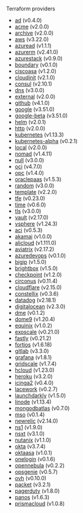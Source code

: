 Terraform providers

- [ad](/ad/ad.md) (v0.4.0)
- [acme](/acme/acme.md) (v2.0.0)
- [archive](/archive/archive.md) (v2.0.0)
- [aws](/aws/aws.md) (v3.22.0)
- [azuread](/azuread/azuread.md) (v1.1.1)
- [azurerm](/azurerm/azurerm.md) (v2.41.0)
- [azurestack](/azurestack/azurestack.md) (v0.9.0)
- [boundary](/boundary/boundary.md) (v0.1.0)
- [ciscoasa](/ciscoasa/ciscoasa.md) (v1.2.0)
- [cloudinit](/cloudinit/cloudinit.md) (v2.1.0)
- [consul](/consul/consul.md) (v2.10.1)
- [dns](/dns/dns.md) (v3.0.0)
- [external](/external/external.md) (v2.0.0)
- [github](/github/github.md) (v4.1.0)
- [google](/google/google.md) (v3.51.0)
- [google-beta](/google-beta/google-beta.md) (v3.51.0)
- [helm](/helm/helm.md) (v2.0.1)
- [http](/http/http.md) (v2.0.0)
- [kubernetes](/kubernetes/kubernetes.md) (v1.13.3)
- [kubernetes-alpha](/kubernetes-alpha/kubernetes-alpha.md) (v0.2.1)
- [local](/local/local.md) (v2.0.0)
- [nomad](/nomad/nomad.md) (v1.4.11)
- [null](/null/null.md) (v3.0.0)
- [oci](/oci/oci.md) (v4.7.0)
- [opc](/opc/opc.md) (v1.4.0)
- [oraclepaas](/oraclepaas/oraclepaas.md) (v1.5.3)
- [random](/random/random.md) (v3.0.0)
- [template](/template/template.md) (v2.2.0)
- [tfe](/tfe/tfe.md) (v0.23.0)
- [time](/time/time.md) (v0.6.0)
- [tls](/tls/tls.md) (v3.0.0)
- [vault](/vault/vault.md) (v2.17.0)
- [vsphere](/vsphere/vsphere.md) (v1.24.3)
- [aci](/aci/aci.md) (v0.5.3)
- [akamai](/akamai/akamai.md) (v1.0.0)
- [alicloud](/alicloud/alicloud.md) (v1.111.0)
- [aviatrix](/aviatrix/aviatrix.md) (v2.17.2)
- [azuredevops](/azuredevops/azuredevops.md) (v0.1.0)
- [bigip](/bigip/bigip.md) (v1.5.0)
- [brightbox](/brightbox/brightbox.md) (v1.5.0)
- [checkpoint](/checkpoint/checkpoint.md) (v1.2.0)
- [circonus](/circonus/circonus.md) (v0.11.4)
- [cloudflare](/cloudflare/cloudflare.md) (v2.15.0)
- [constellix](/constellix/constellix.md) (v0.3.6)
- [datadog](/datadog/datadog.md) (v2.18.1)
- [digitalocean](/digitalocean/digitalocean.md) (v2.3.0)
- [dme](/dme/dme.md) (v0.1.2)
- [dome9](/dome9/dome9.md) (v1.20.4)
- [equinix](/equinix/equinix.md) (v1.0.2)
- [exoscale](/exoscale/exoscale.md) (v0.21.0)
- [fastly](/fastly/fastly.md) (v0.21.2)
- [fortios](/fortios/fortios.md) (v1.6.18)
- [gitlab](/gitlab/gitlab.md) (v3.3.0)
- [grafana](/grafana/grafana.md) (v1.8.1)
- [gridscale](/gridscale/gridscale.md) (v1.7.4)
- [hcloud](/hcloud/hcloud.md) (v1.23.0)
- [heroku](/heroku/heroku.md) (v3.2.0)
- [icinga2](/icinga2/icinga2.md) (v0.4.0)
- [lacework](/lacework/lacework.md) (v0.2.7)
- [launchdarkly](/launchdarkly/launchdarkly.md) (v1.5.0)
- [linode](/linode/linode.md) (v1.13.4)
- [mongodbatlas](/mongodbatlas/mongodbatlas.md) (v0.7.0)
- [mso](/mso/mso.md) (v0.1.4)
- [newrelic](/newrelic/newrelic.md) (v2.14.0)
- [ns1](/ns1/ns1.md) (v1.9.0)
- [nsxt](/nsxt/nsxt.md) (v3.1.0)
- [nutanix](/nutanix/nutanix.md) (v1.1.0)
- [okta](/okta/okta.md) (v3.7.4)
- [oktaasa](/oktaasa/oktaasa.md) (v1.0.1)
- [onelogin](/onelogin/onelogin.md) (v0.1.6)
- [opennebula](/opennebula/opennebula.md) (v0.2.2)
- [opsgenie](/opsgenie/opsgenie.md) (v0.5.7)
- [ovh](/ovh/ovh.md) (v0.10.0)
- [packet](/packet/packet.md) (v3.2.1)
- [pagerduty](/pagerduty/pagerduty.md) (v1.8.0)
- [panos](/panos/panos.md) (v1.6.3)
- [prismacloud](/prismacloud/prismacloud.md) (v1.0.8)
